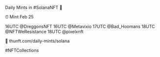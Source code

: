 Daily Mints in #SolanaNFT 🚀

⏰ Mint Feb 25

16UTC @DreggonsNFT
16UTC @Metavixio
17UTC @Bad_Hoomans
18UTC @NFTWeResistance
18UTC @pixelxnft

🔗 thunft.com/daily-mints/solana

#NFTCollections